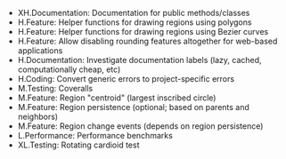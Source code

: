 - XH.Documentation: Documentation for public methods/classes
- H.Feature: Helper functions for drawing regions using polygons
- H.Feature: Helper functions for drawing regions using Bezier curves
- H.Feature: Allow disabling rounding features altogether for web-based applications
- H.Documentation: Investigate documentation labels (lazy, cached, computationally cheap, etc)
- H.Coding: Convert generic errors to project-specific errors
- M.Testing: Coveralls
- M.Feature: Region "centroid" (largest inscribed circle)
- M.Feature: Region persistence (optional; based on parents and neighbors)
- M.Feature: Region change events (depends on region persistence)
- L.Performance: Performance benchmarks
- XL.Testing: Rotating cardioid test
